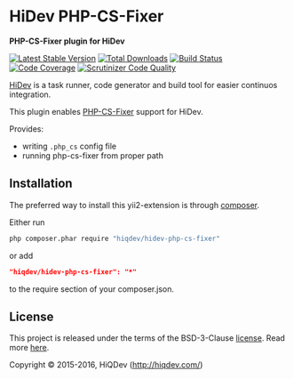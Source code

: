 HiDev PHP-CS-Fixer
==================

**PHP-CS-Fixer plugin for HiDev**

[![Latest Stable Version](https://poser.pugx.org/hiqdev/hidev-php-cs-fixer/v/stable)](https://packagist.org/packages/hiqdev/hidev-php-cs-fixer)
[![Total Downloads](https://poser.pugx.org/hiqdev/hidev-php-cs-fixer/downloads)](https://packagist.org/packages/hiqdev/hidev-php-cs-fixer)
[![Build Status](https://img.shields.io/travis/hiqdev/hidev-php-cs-fixer.svg)](https://travis-ci.org/hiqdev/hidev-php-cs-fixer)
[![Code Coverage](https://scrutinizer-ci.com/g/hiqdev/hidev-php-cs-fixer/badges/coverage.png?b=master)](https://scrutinizer-ci.com/g/hiqdev/hidev-php-cs-fixer/?branch=master)
[![Scrutinizer Code Quality](https://scrutinizer-ci.com/g/hiqdev/hidev-php-cs-fixer/badges/quality-score.png?b=master)](https://scrutinizer-ci.com/g/hiqdev/hidev-php-cs-fixer/?branch=master)

[HiDev](https://github.com/hiqdev/hidev) is a task runner, code generator and build tool for easier continuos integration.

This plugin enables [PHP-CS-Fixer](https://github.com/FriendsOfPHP/PHP-CS-Fixer) support for HiDev.

Provides:
- writing `.php_cs` config file
- running php-cs-fixer from proper path

## Installation

The preferred way to install this yii2-extension is through [composer](http://getcomposer.org/download/).

Either run

```sh
php composer.phar require "hiqdev/hidev-php-cs-fixer"
```

or add

```json
"hiqdev/hidev-php-cs-fixer": "*"
```

to the require section of your composer.json.

## License

This project is released under the terms of the BSD-3-Clause [license](LICENSE).
Read more [here](http://choosealicense.com/licenses/bsd-3-clause).

Copyright © 2015-2016, HiQDev (http://hiqdev.com/)
